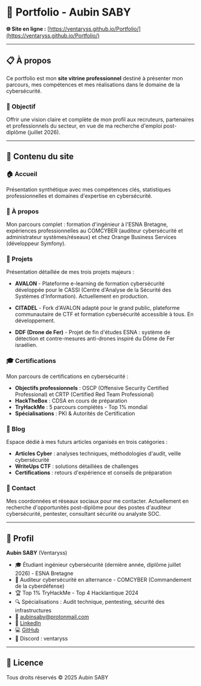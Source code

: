 # 💼 Portfolio - Aubin SABY

**🌐 Site en ligne :** [https://ventaryss.github.io/Portfolio/](https://ventaryss.github.io/Portfolio/)

---

## 📋 À propos

Ce portfolio est mon **site vitrine professionnel** destiné à présenter mon parcours, mes compétences et mes réalisations dans le domaine de la cybersécurité.

### 🎯 Objectif

Offrir une vision claire et complète de mon profil aux recruteurs, partenaires et professionnels du secteur, en vue de ma recherche d'emploi post-diplôme (juillet 2026).

---

## 📄 Contenu du site

### 🏠 Accueil
Présentation synthétique avec mes compétences clés, statistiques professionnelles et domaines d'expertise en cybersécurité.

### 👤 À propos
Mon parcours complet : formation d'ingénieur à l'ESNA Bretagne, expériences professionnelles au COMCYBER (auditeur cybersécurité et administrateur systèmes/réseaux) et chez Orange Business Services (développeur Symfony).

### 🚀 Projets
Présentation détaillée de mes trois projets majeurs :

- **AVALON** - Plateforme e-learning de formation cybersécurité développée pour le CASSI (Centre d'Analyse de la Sécurité des Systèmes d'Information). Actuellement en production.

- **CITADEL** - Fork d'AVALON adapté pour le grand public, plateforme communautaire de CTF et formation cybersécurité accessible à tous. En développement.

- **DDF (Drone de Fer)** - Projet de fin d'études ESNA : système de détection et contre-mesures anti-drones inspiré du Dôme de Fer israélien.

### 🎓 Certifications
Mon parcours de certifications en cybersécurité :

- **Objectifs professionnels** : OSCP (Offensive Security Certified Professional) et CRTP (Certified Red Team Professional)
- **HackTheBox** : CDSA en cours de préparation
- **TryHackMe** : 5 parcours complétés - Top 1% mondial
- **Spécialisations** : PKI & Autorités de Certification

### 📝 Blog
Espace dédié à mes futurs articles organisés en trois catégories :
- **Articles Cyber** : analyses techniques, méthodologies d'audit, veille cybersécurité
- **WriteUps CTF** : solutions détaillées de challenges
- **Certifications** : retours d'expérience et conseils de préparation

### 📧 Contact
Mes coordonnées et réseaux sociaux pour me contacter. Actuellement en recherche d'opportunités post-diplôme pour des postes d'auditeur cybersécurité, pentester, consultant sécurité ou analyste SOC.

---

## 👤 Profil

**Aubin SABY** (Ventaryss)

- 🎓 Étudiant ingénieur cybersécurité (dernière année, diplôme juillet 2026) - ESNA Bretagne
- 💼 Auditeur cybersécurité en alternance - COMCYBER (Commandement de la cyberdéfense)
- 🏆 Top 1% TryHackMe - Top 4 Hacklantique 2024
- 🔍 Spécialisations : Audit technique, pentesting, sécurité des infrastructures
- 📧 aubinsaby@protonmail.com
- 🔗 [LinkedIn](https://www.linkedin.com/in/aubin-saby-369922230/)
- 💻 [GitHub](https://github.com/Ventaryss)
- 💬 Discord : ventaryss

---

## 📄 Licence

Tous droits réservés © 2025 Aubin SABY
